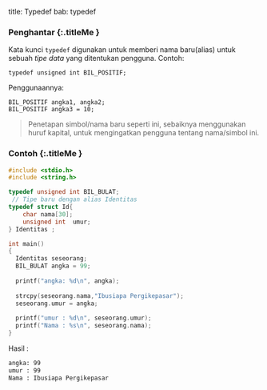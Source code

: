 title: Typedef
bab: typedef


### <i class="fa fa-info-circle"></i> Penghantar {:.titleMe }

Kata kunci `typedef` digunakan untuk memberi nama baru(alias) untuk sebuah _tipe data_ yang ditentukan pengguna. Contoh:

`typedef unsigned int BIL_POSITIF;`

Penggunaannya:

````
BIL_POSITIF angka1, angka2;
BIL_POSITIF angka3 = 10;
````

> Penetapan simbol/nama baru seperti ini, sebaiknya menggunakan huruf kapital, untuk mengingatkan pengguna tentang nama/simbol ini.


### <i class="fa fa-code"></i> Contoh {:.titleMe }

``` c
#include <stdio.h>
#include <string.h>

typedef unsigned int BIL_BULAT;
 // Tipe baru dengan alias Identitas
typedef struct Id{
	char nama[30];
	unsigned int  umur;
} Identitas ;

int main()
{
  Identitas seseorang;
  BIL_BULAT angka = 99;
  
  printf("angka: %d\n", angka);
  
  strcpy(seseorang.nama,"Ibusiapa Pergikepasar");
  seseorang.umur = angka;
  
  printf("umur : %d\n", seseorang.umur);
  printf("Nama : %s\n", seseorang.nama);
}
```
Hasil :
``` bash
angka: 99
umur : 99
Nama : Ibusiapa Pergikepasar
```
